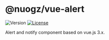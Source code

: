 # @nuogz/vue-alert
![Version](https://img.shields.io/github/package-json/v/nuogz/vue-alert?style=flat-square)
[![License](https://img.shields.io/github/license/nuogz/vue-alert?style=flat-square)](https://www.gnu.org/licenses/lgpl-3.0-standalone.html)

Alert and notify component based on vue.js 3.x.
